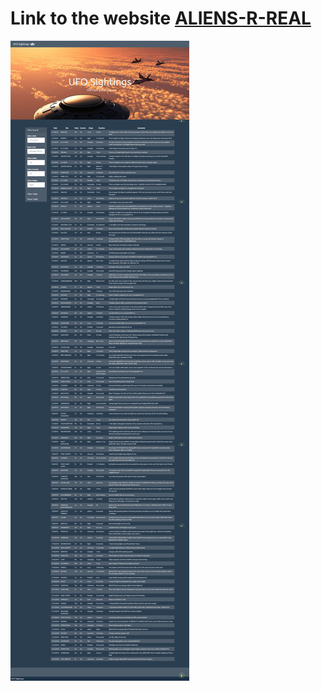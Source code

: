 # Link to the website [ALIENS-R-REAL](https://ananyay.github.io/ALIENS-R-REAL/)
![result](static/images/result.jpg)
